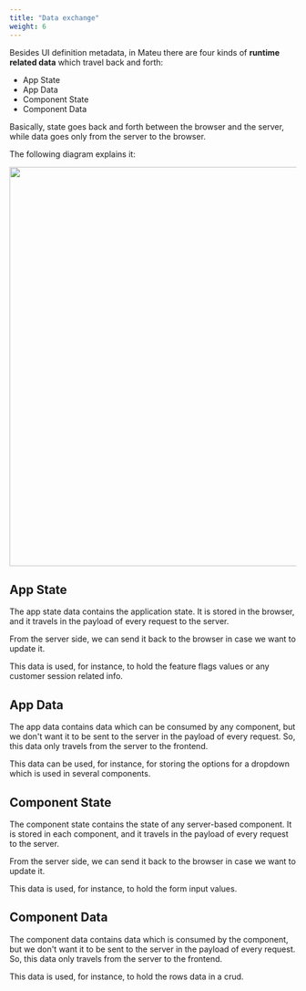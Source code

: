 ```yaml
---
title: "Data exchange"
weight: 6
---
```


Besides UI definition metadata, in Mateu there are four kinds of **runtime related data** which travel back and forth:

- App State
- App Data
- Component State
- Component Data

Basically, state goes back and forth between the browser and the server, while data goes only from the server to the browser.

The following diagram explains it:

<p align="center"><img src="../../../images/arch-overall-9.svg" width="700"/></p>

## App State

The app state data contains the application state. It is stored in the browser, and it travels in the payload of 
every request to the server.

From the server side, we can send it back to the browser in case we want to update it.

This data is used, for instance, to hold the feature flags values or any customer session related info.

## App Data

The app data contains data which can be consumed by any component, but we don't want it to be sent to the server
in the payload of every request. So, this data only travels from the server to the frontend.

This data can be used, for instance, for storing the options for a dropdown which is used in several components.

## Component State

The component state contains the state of any server-based component. It is stored in each component, and it travels
in the payload of every request to the server.

From the server side, we can send it back to the browser in case we want to update it.

This data is used, for instance, to hold the form input values.

## Component Data

The component data contains data which is consumed by the component, but we don't want it to be sent to the server
in the payload of every request. So, this data only travels from the server to the frontend.

This data is used, for instance, to hold the rows data in a crud.

